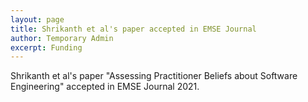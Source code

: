 ```yaml
---
layout: page
title: Shrikanth et al's paper accepted in EMSE Journal  
author: Temporary Admin
excerpt: Funding
---
```



Shrikanth et al's paper "Assessing Practitioner Beliefs about Software Engineering" accepted in EMSE Journal 2021.
